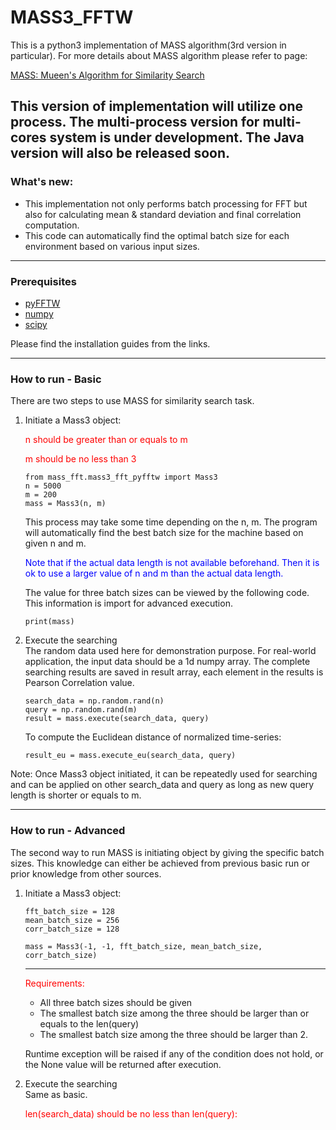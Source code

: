 # MASS3_FFTW
This is a python3 implementation of MASS algorithm(3rd version in particular). For more details about MASS algorithm 
please refer to page:

[MASS: Mueen's Algorithm for Similarity Search](https://www.cs.unm.edu/~mueen/FastestSimilaritySearch.html)

This version of implementation will utilize one process. The multi-process version for multi-cores system is under
development. The Java version will also be released soon. 
---
### What's new:
- This implementation not only performs batch processing for FFT but also for calculating mean & standard deviation 
and final correlation computation. 
- This code can automatically find the optimal batch size for each environment based on various 
input sizes.
---
### Prerequisites
- [pyFFTW](https://pypi.org/project/pyFFTW/)
- [numpy](https://numpy.org/)
- [scipy](https://scipy.org/)

Please find the installation guides from the links.

---
### How to run - Basic
There are two steps to use MASS for similarity search task. 
<ol>
<li>Initiate a Mass3 object: </li>
<p style="color:red">n should be greater than or equals to m</p>
<p style="color:red">m should be no less than 3</p>

```
from mass_fft.mass3_fft_pyfftw import Mass3
n = 5000
m = 200
mass = Mass3(n, m)
```
This process may take some time depending on the n, m. The program will automatically find the best 
batch size for the machine based on given n and m. 

<p style="color:blue">Note that if the actual data length is not available beforehand. Then it is 
ok to use a larger value of n and m than the actual data length.</p>


The value for three batch sizes can be viewed by the following code. This information is import 
for advanced execution.

```
print(mass)
```

<li>Execute the searching</li>
The random data used here for demonstration purpose. For real-world application, the input data should be a
1d numpy array. The complete searching results are saved in result array, each element in the results 
is Pearson Correlation value. 

```
search_data = np.random.rand(n)
query = np.random.rand(m)
result = mass.execute(search_data, query)
```
To compute the Euclidean distance of normalized time-series:

```
result_eu = mass.execute_eu(search_data, query)
```

</ol>

Note: Once Mass3 object initiated, it can be repeatedly used for searching and can be applied on other search_data 
and query as long as new query length is shorter or equals to m.


---
### How to run - Advanced
The second way to run MASS is initiating object by giving the specific batch sizes. This knowledge can 
either be achieved from previous basic run or prior knowledge from other sources. 
<ol>
<li>Initiate a Mass3 object: </li>

```
fft_batch_size = 128
mean_batch_size = 256
corr_batch_size = 128

mass = Mass3(-1, -1, fft_batch_size, mean_batch_size, corr_batch_size)
```
----
<p style="color:red">Requirements:</p>
<ul>
<li>All three batch sizes should be given </li>
<li>The smallest batch size among the three should be larger than or equals to the len(query)</li>
<li>The smallest batch size among the three should be larger than 2.</li>

</ul>

Runtime exception will be raised if any of the condition does not hold, or the None value will be returned 
after execution.

<li>Execute the searching</li>
Same as basic. 
<p style="color:red">len(search_data) should be no less than len(query):</p>
</ol>


